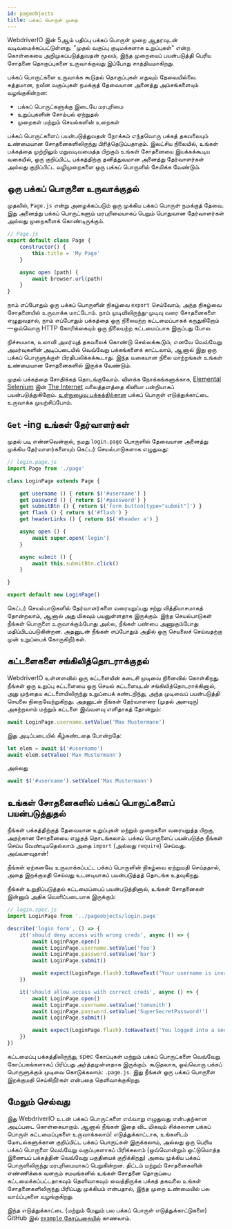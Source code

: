 ```yaml
---
id: pageobjects
title: பக்கப் பொருள் முறை
---
```


WebdriverIO இன் 5ஆம் பதிப்பு பக்கப் பொருள் முறை ஆதரவுடன் வடிவமைக்கப்பட்டுள்ளது. "முதல் வகுப்பு குடிமக்களாக உறுப்புகள்" என்ற கொள்கையை அறிமுகப்படுத்துவதன் மூலம், இந்த முறையைப் பயன்படுத்தி பெரிய சோதனை தொகுப்புகளை உருவாக்குவது இப்போது சாத்தியமாகிறது.

பக்கப் பொருட்களை உருவாக்க கூடுதல் தொகுப்புகள் எதுவும் தேவையில்லை. சுத்தமான, நவீன வகுப்புகள் நமக்குத் தேவையான அனைத்து அம்சங்களையும் வழங்குகின்றன:

- பக்கப் பொருட்களுக்கு இடையே மரபுரிமை
- உறுப்புகளின் சோம்பல் ஏற்றுதல்
- முறைகள் மற்றும் செயல்களின் உறைகள்

பக்கப் பொருட்களைப் பயன்படுத்துவதன் நோக்கம் எந்தவொரு பக்கத் தகவலையும் உண்மையான சோதனைகளிலிருந்து பிரித்தெடுப்பதாகும். இலட்சிய நிலையில், உங்கள் பக்கத்தை முற்றிலும் மறுவடிவமைத்த பிறகும் உங்கள் சோதனையை இயக்கக்கூடிய வகையில், ஒரு குறிப்பிட்ட பக்கத்திற்கு தனித்துவமான அனைத்து தேர்வாளர்கள் அல்லது குறிப்பிட்ட வழிமுறைகளை ஒரு பக்கப் பொருளில் சேமிக்க வேண்டும்.

## ஒரு பக்கப் பொருளை உருவாக்குதல்

முதலில், `Page.js` என்று அழைக்கப்படும் ஒரு முக்கிய பக்கப் பொருள் நமக்குத் தேவை. இது அனைத்து பக்கப் பொருட்களும் மரபுரிமையாகப் பெறும் பொதுவான தேர்வாளர்கள் அல்லது முறைகளைக் கொண்டிருக்கும்.

```js
// Page.js
export default class Page {
    constructor() {
        this.title = 'My Page'
    }

    async open (path) {
        await browser.url(path)
    }
}
```

நாம் எப்போதும் ஒரு பக்கப் பொருளின் நிகழ்வை `export` செய்வோம், அந்த நிகழ்வை சோதனையில் உருவாக்க மாட்டோம். நாம் முடிவிலிருந்து-முடிவு வரை சோதனைகளை எழுதுவதால், நாம் எப்போதும் பக்கத்தை ஒரு நிலையற்ற கட்டமைப்பாகக் கருதுகிறோம்—ஒவ்வொரு HTTP கோரிக்கையும் ஒரு நிலையற்ற கட்டமைப்பாக இருப்பது போல.

நிச்சயமாக, உலாவி அமர்வுத் தகவலைக் கொண்டு செல்லக்கூடும், எனவே வெவ்வேறு அமர்வுகளின் அடிப்படையில் வெவ்வேறு பக்கங்களைக் காட்டலாம், ஆனால் இது ஒரு பக்கப் பொருளுக்குள் பிரதிபலிக்கக்கூடாது. இந்த வகையான நிலை மாற்றங்கள் உங்கள் உண்மையான சோதனைகளில் இருக்க வேண்டும்.

முதல் பக்கத்தை சோதிக்கத் தொடங்குவோம். விளக்க நோக்கங்களுக்காக, [Elemental Selenium](http://elementalselenium.com) இன் [The Internet](http://the-internet.herokuapp.com) வலைத்தளத்தை கினியா பன்றியாகப் பயன்படுத்துகிறோம். [உள்நுழைவு பக்கத்திற்கான](http://the-internet.herokuapp.com/login) பக்கப் பொருள் எடுத்துக்காட்டை உருவாக்க முயற்சிப்போம்.

## `Get` -ing உங்கள் தேர்வாளர்கள்

முதல் படி என்னவென்றால், நமது `login.page` பொருளில் தேவையான அனைத்து முக்கிய தேர்வாளர்களையும் கெட்டர் செயல்பாடுகளாக எழுதுவது:

```js
// login.page.js
import Page from './page'

class LoginPage extends Page {

    get username () { return $('#username') }
    get password () { return $('#password') }
    get submitBtn () { return $('form button[type="submit"]') }
    get flash () { return $('#flash') }
    get headerLinks () { return $$('#header a') }

    async open () {
        await super.open('login')
    }

    async submit () {
        await this.submitBtn.click()
    }

}

export default new LoginPage()
```

கெட்டர் செயல்பாடுகளில் தேர்வாளர்களை வரையறுப்பது சற்று வித்தியாசமாகத் தோன்றலாம், ஆனால் அது மிகவும் பயனுள்ளதாக இருக்கும். இந்த செயல்பாடுகள் நீங்கள் பொருளை உருவாக்கும்போது அல்ல, நீங்கள் பண்பை அணுகும்போது மதிப்பிடப்படுகின்றன. அதனுடன் நீங்கள் எப்போதும் அதில் ஒரு செயலைச் செய்வதற்கு முன் உறுப்பைக் கோருகிறீர்கள்.

## கட்டளைகளை சங்கிலித்தொடராக்குதல்

WebdriverIO உள்ளளவில் ஒரு கட்டளையின் கடைசி முடிவை நினைவில் கொள்கிறது. நீங்கள் ஒரு உறுப்பு கட்டளையை ஒரு செயல் கட்டளையுடன் சங்கிலித்தொடராக்கினால், அது முந்தைய கட்டளையிலிருந்து உறுப்பைக் கண்டறிந்து, அந்த முடிவைப் பயன்படுத்தி செயலை நிறைவேற்றுகிறது. அதனுடன் நீங்கள் தேர்வாளரை (முதல் அளவுரு) அகற்றலாம் மற்றும் கட்டளை இவ்வளவு எளிதாகத் தோன்றும்:

```js
await LoginPage.username.setValue('Max Mustermann')
```

இது அடிப்படையில் கீழ்கண்டதை போன்றதே:

```js
let elem = await $('#username')
await elem.setValue('Max Mustermann')
```

அல்லது

```js
await $('#username').setValue('Max Mustermann')
```

## உங்கள் சோதனைகளில் பக்கப் பொருட்களைப் பயன்படுத்துதல்

நீங்கள் பக்கத்திற்குத் தேவையான உறுப்புகள் மற்றும் முறைகளை வரையறுத்த பிறகு, அதற்கான சோதனையை எழுதத் தொடங்கலாம். பக்கப் பொருளைப் பயன்படுத்த நீங்கள் செய்ய வேண்டியதெல்லாம் அதை `import` (அல்லது `require`) செய்வது. அவ்வளவுதான்!

நீங்கள் ஏற்கனவே உருவாக்கப்பட்ட பக்கப் பொருளின் நிகழ்வை ஏற்றுமதி செய்ததால், அதை இறக்குமதி செய்வது உடனடியாகப் பயன்படுத்தத் தொடங்க உதவுகிறது.

நீங்கள் உறுதிப்படுத்தல் கட்டமைப்பைப் பயன்படுத்தினால், உங்கள் சோதனைகள் இன்னும் அதிக வெளிப்படையாக இருக்கும்:

```js
// login.spec.js
import LoginPage from '../pageobjects/login.page'

describe('login form', () => {
    it('should deny access with wrong creds', async () => {
        await LoginPage.open()
        await LoginPage.username.setValue('foo')
        await LoginPage.password.setValue('bar')
        await LoginPage.submit()

        await expect(LoginPage.flash).toHaveText('Your username is invalid!')
    })

    it('should allow access with correct creds', async () => {
        await LoginPage.open()
        await LoginPage.username.setValue('tomsmith')
        await LoginPage.password.setValue('SuperSecretPassword!')
        await LoginPage.submit()

        await expect(LoginPage.flash).toHaveText('You logged into a secure area!')
    })
})
```

கட்டமைப்பு பக்கத்திலிருந்து, spec கோப்புகள் மற்றும் பக்கப் பொருட்களை வெவ்வேறு கோப்பகங்களாகப் பிரிப்பது அர்த்தமுள்ளதாக இருக்கும். கூடுதலாக, ஒவ்வொரு பக்கப் பொருளுக்கும் முடிவை கொடுக்கலாம்: `.page.js`. இது நீங்கள் ஒரு பக்கப் பொருளை இறக்குமதி செய்கிறீர்கள் என்பதை தெளிவாக்குகிறது.

## மேலும் செல்வது

இது WebdriverIO உடன் பக்கப் பொருட்களை எவ்வாறு எழுதுவது என்பதற்கான அடிப்படை கொள்கையாகும். ஆனால் நீங்கள் இதை விட மிகவும் சிக்கலான பக்கப் பொருள் கட்டமைப்புகளை உருவாக்கலாம்! எடுத்துக்காட்டாக, உங்களிடம் மோடல்களுக்கான குறிப்பிட்ட பக்கப் பொருட்கள் இருக்கலாம், அல்லது ஒரு பெரிய பக்கப் பொருளை வெவ்வேறு வகுப்புகளாகப் பிரிக்கலாம் (ஒவ்வொன்றும் ஒட்டுமொத்த இணையப் பக்கத்தின் வெவ்வேறு பகுதியைக் குறிக்கிறது) அவை முக்கிய பக்கப் பொருளிலிருந்து மரபுரிமையாகப் பெறுகின்றன. திட்டம் மற்றும் சோதனைகளின் எண்ணிக்கை வளரும் சமயங்களில் உங்கள் சோதனை தொகுப்பை கட்டமைக்கப்பட்டதாகவும் தெளிவாகவும் வைத்திருக்க பக்கத் தகவலை உங்கள் சோதனைகளிலிருந்து பிரிப்பது முக்கியம் என்பதால், இந்த முறை உண்மையில் பல வாய்ப்புகளை வழங்குகிறது.

இந்த எடுத்துக்காட்டை (மற்றும் மேலும் பல பக்கப் பொருள் எடுத்துக்காட்டுகளை) GitHub இல் [`example` கோப்புறையில்](https://github.com/webdriverio/webdriverio/tree/main/examples/pageobject) காணலாம்.